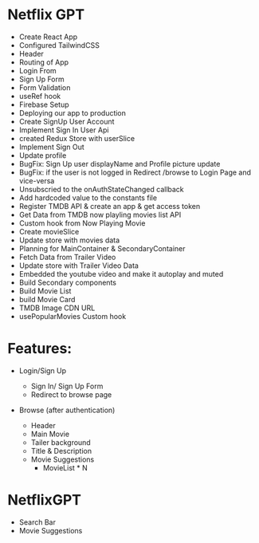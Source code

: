 # Netflix GPT

- Create React App
- Configured TailwindCSS
- Header
- Routing of App
- Login From
- Sign Up Form
- Form Validation
- useRef hook
- Firebase Setup
- Deploying our app to production
- Create SignUp User Account
- Implement Sign In User Api
- created Redux Store with userSlice
- Implement Sign Out
- Update profile
- BugFix: Sign Up user displayName and Profile picture update
- BugFix: if the user is not logged in Redirect /browse to Login Page and vice-versa
- Unsubscried to the onAuthStateChanged callback
- Add hardcoded value to the constants file
- Register TMDB API & create an app & get access token
- Get Data from TMDB now playling movies list API
- Custom hook from Now Playing Movie
- Create movieSlice
- Update store with movies data
- Planning for MainContainer & SecondaryContainer
- Fetch Data from Trailer Video
- Update store with Trailer Video Data
- Embedded the youtube video and make it autoplay and muted
- Build Secondary components
- Build Movie List
- build Movie Card
- TMDB Image CDN URL
- usePopularMovies Custom hook

# Features:

- Login/Sign Up

  - Sign In/ Sign Up Form
  - Redirect to browse page

- Browse (after authentication)
  - Header
  - Main Movie
  - Tailer background
  - Title & Description
  - Movie Suggestions
    - MovieList \* N

# NetflixGPT

- Search Bar
- Movie Suggestions
